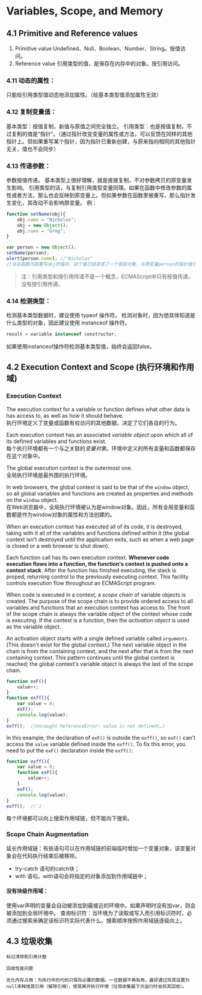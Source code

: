 # Variables, Scope, and Memory

## 4.1 Primitive and Reference values

1. Primitive value
	Undefined、Null、Boolean、Number、String。按值访问。
2. Reference value
	引用类型的值，是保存在内存中的对象。按引用访问。

### 4.11 动态的属性：
只能给引用类型值动态地添加属性。（给基本类型值添加属性无效）

### 4.12 复制变量值：
基本类型：按值复制，新值与原值之间完全独立。
引用类型：也是按值复制，不过复制的值是“指针”。（通过指针改变变量的属性或方法，可以反馈在同样的其他指针上。但如果重写某个指针，因为指针已重新创建，与原来指向相同的其他指针无关，值也不会同步）

### 4.13 传递参数：
参数按值传递。
基本类型上很好理解，就是直接复制，不对参数拷贝的原变量发生影响。
引用类型的话，与复制引用类型变量同理。如果在函数中修改参数的属性或者方法，那么也会反映到原变量上。但如果参数在函数里被重写，那么指针发生变化，其改动不会影响原变量。
例：
```javascript
function setName(obj){
	obj.name = "Nicholas";
	obj = new Object();
	obj.name = "Greg";
}

var person = new Object();
setName(person);
alert(person.name); //"Nicholas"
//当在函数内部重写obj的值时，这个值已经变成了一个局部对象，与原变量person的指针值已不再相同，并且函数执行完毕后便会被销毁。
```

>注：引用类型和按引用传递不是一个概念，ECMAScript中只有按值传递，没有按引用传递。

### 4.14 检测类型：
检测基本类型数据时，建议使用 typeof 操作符。
检测对象时，因为想具体知道是什么类型的对象，因此建议使用 instanceof 操作符。
```javascript
result = variable instanceof constructor;
```
如果使用instanceof操作符检测基本类型值，始终会返回false。


## 4.2 Execution Context and Scope (执行环境和作用域)
### Execution Context
The execution context for a variable or function defines what other data is has access to, as well as how it should behave.  
执行环境定义了变量或函数有权访问的其他数据，决定了它们各自的行为。

Each execution context has an associated *variable object* upon which all of its defined variables and functions exist.  
每个执行环境都有一个与之关联的*变量对象*。环境中定义的所有变量和函数都保存在这个对象中。

The global execution context is the outermost one.  
全局执行环境是最外围的执行环境。

In web browsers, the global context is said to be that of the `window` object, so all global variables and functions are created as properties and methods on the `window` object.  
在Web浏览器中，全局执行环境被认为是window对象。因此，所有全局变量和函数都是作为window对象的属性和方法创建的。

When an execution context has executed all of its code, it is destroyed, taking with it all of the variables and functions defined within it (the global context isn't destroyed until the application exits, such as when a web page is closed or a web browser is shut down).

Each function call has its own execution context. **Whenever code execution flows into a function, the function's context is pushed onto a context stack**. After the function has finished executing, the stack is proped, returning control to the previously executing context. This facility controls execution flow throughout an ECMAScript program.

When code is executed in a context, a *scope chain* of variable objects is created. The purpose of the scope chain is to provide ordered access to all variables and functions that an execution context has access to. The front of the scope chain is always the variable object of the context whose code is executing. If the context is a function, then the *activation object* is used as the  variable object.

An activation object starts with a single defined variable called `arguments`. (This doesn't exist for the global context.) The next variable object in the chain is from the containing context, and the next after that is from the next containing context. This pattern continues until the global context is reached; the global context's variable object is always the last of the scope chain.

```javascript
function exF(){
    value++;
}
function exff(){
    var value = 0;
    exF();
    console.log(value);
}
exff();  //Uncaught ReferenceError: value is not defined(…)
```

In this example, the declaration of `exF()` is outside the `exff()`, so `exF()` can't access the `value` variable defined inside the `exff()`. To fix this error, you need to put the `exF()` declaration inside the `exff()`:

```javascript
function exff(){
    var value = 0;
    function exF(){
        value++;
    }
    exF();
    console.log(value);
}
exff();  // 1
```

每个环境都可以向上搜索作用域链，但不能向下搜索。


### Scope Chain Augmentation

延长作用域链：有些语句可以在作用域链的前端临时增加一个变量对象，该变量对象会在代码执行结束后被移除。

- try-catch 语句的catch块；
- with 语句。with语句会将指定的对象添加到作用域链中；

#### 没有块级作用域：
使用var声明的变量会自动被添加到最接近的环境中。如果声明时没有加var，则会被添加到全局环境中。
查询标识符：当环境为了读取或写入而引用标识符时，必须通过搜索来确定该标识符实际代表什么。搜索顺序按照作用域链逐级向上。

## 4.3 垃圾收集

	标记清除和引用计数

	回收性能问题

	优化内存占用：为执行中的代码只保存必要的数据。一旦数据不再有用，最好通过将其设置为null来释放其引用（解除引用），使其离开执行环境（垃圾收集器下次运行时会将其回收）。



	

